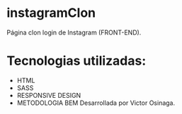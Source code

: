 # instagramClon
Página clon login de Instagram (FRONT-END).
# Tecnologias utilizadas:
 - HTML
 - SASS
 - RESPONSIVE DESIGN
 - METODOLOGIA BEM
Desarrollada por Victor Osinaga.
